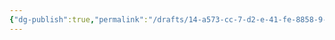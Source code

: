 ```yaml
---
{"dg-publish":true,"permalink":"/drafts/14-a573-cc-7-d2-e-41-fe-8858-9-bcc-744-df-727-2/","dgHomeLink":true,"dgPassFrontmatter":false}
---
```


